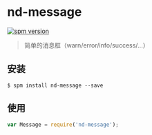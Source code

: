 # nd-message

[![spm version](http://spm.crossjs.com/badge/nd-message)](http://spm.crossjs.com/package/nd-message)

> 简单的消息框（warn/error/info/success/...）

## 安装

```
$ spm install nd-message --save
```

## 使用

```js
var Message = require('nd-message');
```
